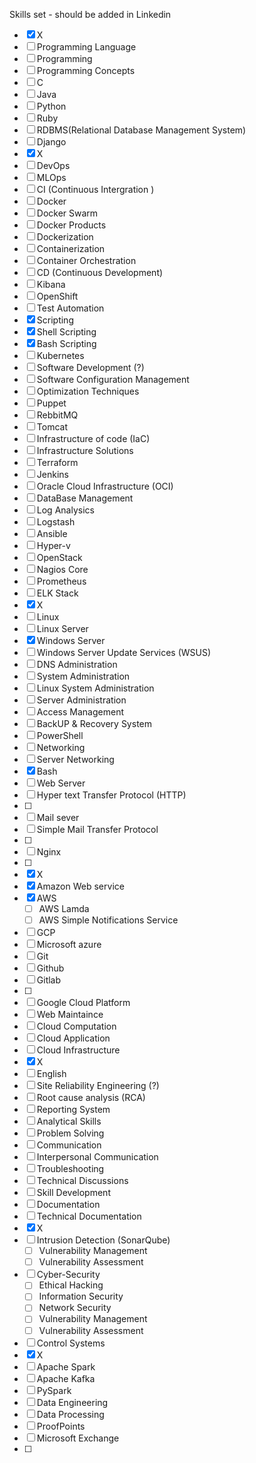 Skills set - should be added in Linkedin
- [x] X 
- [ ] Programming Language
- [ ] Programming
- [ ] Programming Concepts
- [ ] C
- [ ] Java
- [ ] Python
- [ ] Ruby
- [ ] RDBMS(Relational Database Management System)
- [ ] Django
- [x] X
- [ ] DevOps
- [ ] MLOps
- [ ] CI (Continuous Intergration )
- [ ] Docker
- [ ] Docker Swarm
- [ ] Docker Products
- [ ] Dockerization
- [ ] Containerization
- [ ] Container Orchestration
- [ ] CD (Continuous Development)
- [ ] Kibana
- [ ] OpenShift
- [ ] Test Automation
- [x] Scripting
- [x] Shell Scripting
- [x] Bash Scripting
- [ ] Kubernetes
- [ ] Software Development (?)
- [ ] Software Configuration Management
- [ ] Optimization Techniques
- [ ] Puppet
- [ ] RebbitMQ
- [ ] Tomcat
- [ ] Infrastructure of code (IaC) 
- [ ] Infrastructure Solutions 
- [ ] Terraform
- [ ] Jenkins
- [ ] Oracle Cloud Infrastructure (OCI)
- [ ] DataBase Management
- [ ] Log Analysics
- [ ] Logstash
- [ ] Ansible
- [ ] Hyper-v
- [ ] OpenStack
- [ ] Nagios Core
- [ ] Prometheus
- [ ] ELK Stack
- [x] X
- [ ] Linux
- [ ] Linux Server
- [x] Windows Server
- [ ] Windows Server Update Services (WSUS)
- [ ] DNS Administration
- [ ] System Administration
- [ ] Linux System Administration
- [ ] Server Administration
- [ ] Access Management
- [ ] BackUP & Recovery System
- [ ] PowerShell
- [ ] Networking
- [ ] Server Networking
- [x] Bash
- [ ] Web Server
- [ ] Hyper text Transfer Protocol (HTTP)
- [ ] 
- [ ] Mail sever
- [ ] Simple Mail Transfer Protocol
- [ ] 
- [ ] Nginx
- [ ] 
- [x] X
- [x] Amazon Web service
- [x] AWS
	- [ ] AWS Lamda
	- [ ] AWS Simple Notifications Service
- [ ] GCP
- [ ] Microsoft azure
- [ ] Git 
- [ ] Github
- [ ] Gitlab
- [ ] 
- [ ] Google Cloud Platform
- [ ] Web Maintaince
- [ ] Cloud Computation
- [ ] Cloud Application
- [ ] Cloud Infrastructure
- [x] X
- [ ] English
- [ ] Site Reliability Engineering (?)
- [ ] Root cause analysis (RCA)
- [ ] Reporting System
- [ ] Analytical Skills
- [ ] Problem Solving
- [ ] Communication
- [ ] Interpersonal Communication
- [ ] Troubleshooting
- [ ] Technical Discussions
- [ ] Skill Development
- [ ] Documentation
- [ ] Technical Documentation
- [x] X
- [ ] Intrusion Detection (SonarQube)
	- [ ] Vulnerability Management
	- [ ] Vulnerability Assessment
- [ ] Cyber-Security
	 - [ ] Ethical Hacking
	 - [ ] Information Security
	 - [ ] Network Security 
	 - [ ] Vulnerability Management
	 - [ ] Vulnerability Assessment
- [ ] Control Systems
- [x] X
- [ ]  Apache Spark
- [ ] Apache Kafka
- [ ] PySpark
- [ ] Data Engineering
- [ ] Data Processing
- [ ] ProofPoints
- [ ] Microsoft Exchange
- [ ] 

